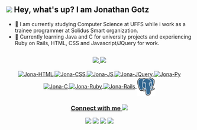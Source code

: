 ## <img src=https://github.com/TheDudeThatCode/TheDudeThatCode/blob/master/Assets/Hi.gif width="28"> Hey, what's up? I am Jonathan Gotz

- 🔭 I am currently studying Computer Science at UFFS while i work as a trainee programmer at Solidus Smart organization.
- 🌱 Currently learning Java and C for university projects and experiencing Ruby on Rails, HTML, CSS and Javascript/JQuery for work.

##
<div align="center">
  <a href="https://github.com/Jonagotz">
  <img height="150em" src="https://github-readme-stats.vercel.app/api?username=Jonagotz&show_icons=true&theme=dark&include_all_commits=true&count_private=true"/>
  <img height="150em" src="https://github-readme-stats.vercel.app/api/top-langs/?username=Jonagotz&layout=compact&langs_count=7&theme=dark"/>
</div>
  
<div align="center" style="display: inline_block"><br>
  <img align="center" alt="Jona-HTML" height="50" width="50" src="https://img.icons8.com/color/512/html-5.png">
  <img align="center" alt="Jona-CSS" height="50" width="50" src="https://img.icons8.com/stickers/512/css3.png">
  <img align="center" alt="Jona-JS" height="50" width="50" src="https://img.icons8.com/fluency/512/javascript.png">
  <img align="center" alt="Jona-JQuery" height="50" width="50" src="https://cdn2.iconfinder.com/data/icons/designer-skills/128/code-programming-javascript-jquery-develop-framework-language-512.png">
  <img align="center" alt="Jona-Py" height="50" width="50" src="https://img.icons8.com/color/344/python--v1.png">
  <img align="center" alt="Jona-C" height="50" width="50" src="https://upload.wikimedia.org/wikipedia/commons/1/18/C_Programming_Language.svg">
  <img align="center" alt="Jona-Ruby" height="50" width="50" src="https://cdn-icons-png.flaticon.com/512/1322/1322787.png">
  <img align="center" alt="Jona-Rails" height="50" width="50" src="https://cdn3.iconfinder.com/data/icons/popular-services-brands-vol-2/512/ruby-on-rails-512.png">
  <img align="center" alt="Jona-PostgreSQL" height="50" width="50" src="https://raw.githubusercontent.com/devicons/devicon/master/icons/postgresql/postgresql-original.svg">
</div>
  
  ### <div align="center">Connect with me <img src="https://github.com/TheDudeThatCode/TheDudeThatCode/blob/master/Assets/Handshake.gif" height="32px"></div>
<div align="center">
  <a href="https://www.instagram.com/jon.gotz" target="_blank"><img height="50" widht="50" src="https://cdn-icons-png.flaticon.com/512/185/185985.png"></a>
  <a href = "mailto:jonathang.correa@hotmail.com"><img height="50" widht="50" src="https://cdn-icons-png.flaticon.com/512/906/906312.png" target="_blank"></a>
  <a href="https://www.linkedin.com/in/jonathan-gotz-3316a91a0/" target="_blank"><img height="50" widht="50" src="https://cdn-icons-png.flaticon.com/512/185/185964.png" target="_blank"></a> 
  <a href="https://open.spotify.com/user/12178053738?si=0678edf2c4ba47ff"><img height="50" widht="50" src="https://cdn-icons-png.flaticon.com/512/185/185974.png" target="_blank"></a>
</div>

  
